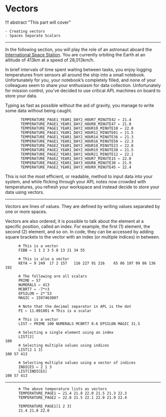 # Vectors

!!! abstract "This part will cover"

    - Creating vectors
    - Spaces Separate Scalars

---

In the following section, you will play the role of an astronaut aboard the [International Space Station](https://archive.org/details/MeetMeAtTheStationiss). You are currently orbiting the Earth at an altitude of 413km at a speed of 28,013km/h.

In brief intervals of time spent waiting between tasks, you enjoy logging temperatures from sensors all around the ship into a small notebook. Unfortunately for you, your notebook’s completely filled, and none of your colleagues seem to share your enthusiasm for data collection. Unfortunately for mission control, you’ve decided to use critical APL machines on board to store your data.

Typing as fast as possible without the aid of gravity, you manage to write some data without being caught.

```apl
       TEMPERATURE_PAGE1_YEAR1_DAY2_HOUR7_MINUTE42 ← 21.4
       TEMPERATURE_PAGE1_YEAR1_DAY2_HOUR8_MINUTE47 ← 21.8
       TEMPERATURE_PAGE1_YEAR1_DAY2_HOUR10_MINUTE10 ← 22.0
       TEMPERATURE_PAGE1_YEAR1_DAY2_HOUR12_MINUTE01 ← 21.5
       TEMPERATURE_PAGE1_YEAR1_DAY2_HOUR14_MINUTE36 ← 21.3
       TEMPERATURE_PAGE1_YEAR1_DAY2_HOUR16_MINUTE50 ← 22.3
       TEMPERATURE_PAGE2_YEAR1_DAY2_HOUR18_MINUTE23 ← 22.8
       TEMPERATURE_PAGE2_YEAR1_DAY2_HOUR19_MINUTE30 ← 21.5
       TEMPERATURE_PAGE2_YEAR1_DAY2_HOUR21_MINUTE12 ← 22.1
       TEMPERATURE_PAGE2_YEAR1_DAY3_HOUR7_MINUTE15 ← 22.0
       TEMPERATURE_PAGE2_YEAR1_DAY3_HOUR8_MINUTE30 ← 21.9
       TEMPERATURE_PAGE2_YEAR1_DAY3_HOUR9_MINUTE45 ← 22.4
```

This is not the most efficient, or readable, method to input data into your system, and while flicking through your APL notes now crowded with temperatures, you refresh your workspace and instead decide to store your data using vectors.

---

*Vectors* are lines of values. They are defined by writing values separated by one or more spaces. 
	
Vectors are also ordered, it is possible to talk about the element at a specific position, called an index. For example, the first (1) element, the second (2) element, and so on. In code, they can be accessed by adding square brackets to the vector with an index (or multiple indices) in between.

```apl
      ⍝ This is a vector
      FIBB ← 1 1 2 3 5 8 13 21 34 55 

      ⍝ This is also a vector
      KEYA ← 9 249  17 2 157   116 227 91 216    65 86 197 99 86 136 192 

      ⍝ The following are all scalars
      PRIME ← 57
      NUMERALS ← 413
      MCBRT7 ← -7*÷3
      EPSILON ← 2*¯53
      MAGIC ← 1597463007

      ⍝ Note that the decimal separator in APL is the dot
      PI ← 11.001001 ⍝ This is a scalar

      ⍝ This is a vector
      LIST ← PRIME 100 NUMERALS MCBRT7 0.6 EPSILON MAGIC 31.5 

      ⍝ Selecting a single element using an index
      LIST[2] 
100
      ⍝ Selecting multiple values using indices
      LIST[2 1 3]
100 57 413

      ⍝ Selecting multiple values using a vector of indices
      INDICES ← 2 1 3
      LIST[INDICES] 
100 57 413
```

---

```apl
      ⍝ The above temperature lists as vectors
      TEMPERATURE_PAGE1 ← 21.4 21.8 22.0 21.5 21.3 22.3
      TEMPERATURE_PAGE2 ← 22.8 21.5 22.1 22.0 21.9 22.4
      
      TEMPERATURE_PAGE1[1 2 3]
      21.4 21.8 22.0
```